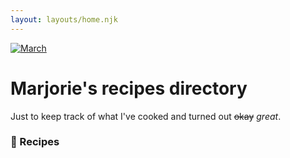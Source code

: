 ```yaml
---
layout: layouts/home.njk
---
```


<div class="illo-container">
  <a href="/"><img src="https://cdn.glitch.global/2d190b9d-18d1-424e-b90a-6c87e87e3adc/mylogo.svg?v=1675236909022" class="illustration" style="align: right" alt="March"></a>
</div>

<div>
  <h1 class="title-md">
    Marjorie's recipes directory
</h1>
</div>

Just to keep track of what I've cooked and turned out ~~okay~~ *great*.

### 📒 Recipes
